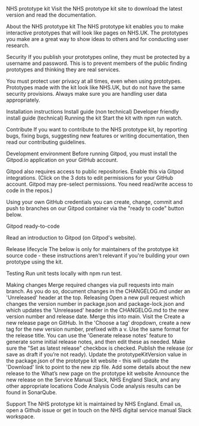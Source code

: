 NHS prototype kit
Visit the NHS prototype kit site to download the latest version and read the documentation.

About the NHS prototype kit
The NHS prototype kit enables you to make interactive prototypes that will look like pages on NHS.UK. The prototypes you make are a great way to show ideas to others and for conducting user research.

Security
If you publish your prototypes online, they must be protected by a username and password. This is to prevent members of the public finding prototypes and thinking they are real services.

You must protect user privacy at all times, even when using prototypes. Prototypes made with the kit look like NHS.UK, but do not have the same security provisions. Always make sure you are handling user data appropriately.

Installation instructions
Install guide (non technical)
Developer friendly install guide (technical)
Running the kit
Start the kit with npm run watch.

Contribute
If you want to contribute to the NHS prototype kit, by reporting bugs, fixing bugs, suggesting new features or writing documentation, then read our contributing guidelines.

Development environment
Before running Gitpod, you must install the Gitpod.io application on your GitHub account.

Gitpod also requires access to public repositories. Enable this via Gitpod integrations. (Click on the 3 dots to edit permissions for your GitHub account. Gitpod may pre-select permissions. You need read/write access to code in the repos.)

Using your own GitHub credentials you can create, change, commit and push to branches on our Gitpod container via the "ready to code" button below.

Gitpod ready-to-code

Read an introduction to Gitpod (on Gitpod's website).

Release lifecycle
The below is only for maintainers of the prototype kit source code - these instructions aren't relevant if you're building your own prototype using the kit.

Testing
Run unit tests locally with npm run test.

Making changes
Merge required changes via pull requests into main branch. As you do so, document changes in the CHANGELOG.md under an 'Unreleased' header at the top.
Releasing
Open a new pull request which changes the version number in package.json and package-lock.json and which updates the 'Unreleased' header in the CHANGELOG.md to the new version number and release date. Merge this into main.
Visit the Create a new release page on GitHub. In the 'Choose a tag' dropdown, create a new tag for the new version number, prefixed with a v. Use the same format for the release title. You can use the 'Generate release notes' feature to generate some initial release notes, and then edit these as needed. Make sure the "Set as latest release" checkbox is checked. Publish the release (or save as draft if you’re not ready).
Update the prototypeKitVersion value in the package.json of the prototype kit website - this will update the 'Download' link to point to the new zip file.
Add some details about the new release to the What’s new page on the prototype kit website
Announce the new release on the Service Manual Slack, NHS England Slack, and any other appropriate locations
Code Analysis
Code analysis results can be found in SonarQube.

Support
The NHS prototype kit is maintained by NHS England. Email us, open a Github issue or get in touch on the NHS digital service manual Slack workspace.
